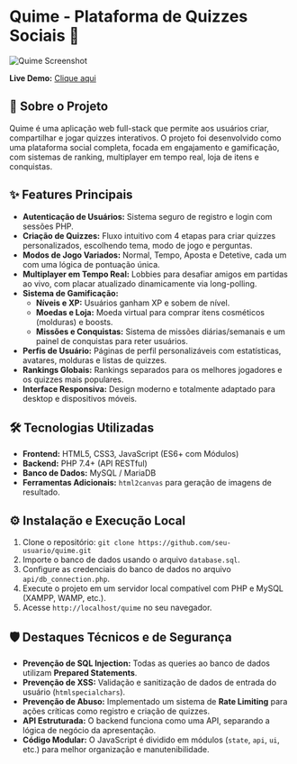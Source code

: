 # Quime - Plataforma de Quizzes Sociais 🚀

![Quime Screenshot](https://ibb.co/4nGdXNWn) <!-- TIRE UM PRINT BONITO OU FAÇA UM GIF! -->

**Live Demo:** [Clique aqui](https://infoscgg22.elementfx.com/) <!-- LINK PARA O PROJETO FUNCIONANDO -->

## 📝 Sobre o Projeto

Quime é uma aplicação web full-stack que permite aos usuários criar, compartilhar e jogar quizzes interativos. O projeto foi desenvolvido como uma plataforma social completa, focada em engajamento e gamificação, com sistemas de ranking, multiplayer em tempo real, loja de itens e conquistas.

## ✨ Features Principais

*   **Autenticação de Usuários:** Sistema seguro de registro e login com sessões PHP.
*   **Criação de Quizzes:** Fluxo intuitivo com 4 etapas para criar quizzes personalizados, escolhendo tema, modo de jogo e perguntas.
*   **Modos de Jogo Variados:** Normal, Tempo, Aposta e Detetive, cada um com uma lógica de pontuação única.
*   **Multiplayer em Tempo Real:** Lobbies para desafiar amigos em partidas ao vivo, com placar atualizado dinamicamente via long-polling.
*   **Sistema de Gamificação:**
    *   **Níveis e XP:** Usuários ganham XP e sobem de nível.
    *   **Moedas e Loja:** Moeda virtual para comprar itens cosméticos (molduras) e boosts.
    *   **Missões e Conquistas:** Sistema de missões diárias/semanais e um painel de conquistas para reter usuários.
*   **Perfis de Usuário:** Páginas de perfil personalizáveis com estatísticas, avatares, molduras e listas de quizzes.
*   **Rankings Globais:** Rankings separados para os melhores jogadores e os quizzes mais populares.
*   **Interface Responsiva:** Design moderno e totalmente adaptado para desktop e dispositivos móveis.

## 🛠️ Tecnologias Utilizadas

*   **Frontend:** HTML5, CSS3, JavaScript (ES6+ com Módulos)
*   **Backend:** PHP 7.4+ (API RESTful)
*   **Banco de Dados:** MySQL / MariaDB
*   **Ferramentas Adicionais:** `html2canvas` para geração de imagens de resultado.

## ⚙️ Instalação e Execução Local

1.  Clone o repositório: `git clone https://github.com/seu-usuario/quime.git`
2.  Importe o banco de dados usando o arquivo `database.sql`.
3.  Configure as credenciais do banco de dados no arquivo `api/db_connection.php`.
4.  Execute o projeto em um servidor local compatível com PHP e MySQL (XAMPP, WAMP, etc.).
5.  Acesse `http://localhost/quime` no seu navegador.

## 🛡️ Destaques Técnicos e de Segurança

*   **Prevenção de SQL Injection:** Todas as queries ao banco de dados utilizam **Prepared Statements**.
*   **Prevenção de XSS:** Validação e sanitização de dados de entrada do usuário (`htmlspecialchars`).
*   **Prevenção de Abuso:** Implementado um sistema de **Rate Limiting** para ações críticas como registro e criação de quizzes.
*   **API Estruturada:** O backend funciona como uma API, separando a lógica de negócio da apresentação.
*   **Código Modular:** O JavaScript é dividido em módulos (`state`, `api`, `ui`, etc.) para melhor organização e manutenibilidade.

